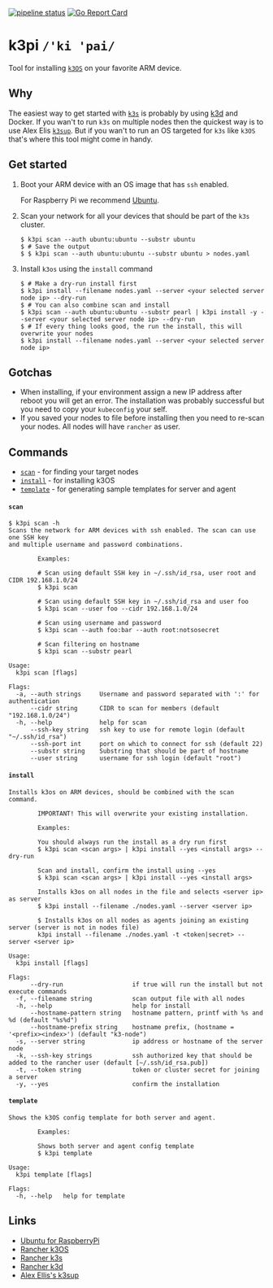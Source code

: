 [![pipeline status](https://gitlab.com/TheNatureOfSoftware/k3pi/badges/master/pipeline.svg)](https://gitlab.com/TheNatureOfSoftware/k3pi/commits/master) [![Go Report Card](https://goreportcard.com/badge/github.com/TheNatureOfSoftware/k3pi)](https://goreportcard.com/report/github.com/TheNatureOfSoftware/k3pi)

# k3pi `/'ki 'pai/`

Tool for installing [`k3OS`](https://github.com/rancher/k3os) on your favorite ARM device.

## Why

The easiest way to get started with [`k3s`](https://github.com/rancher/k3s) is probably by using
[k3d](https://github.com/rancher/k3s) and Docker. If you wan't to run `k3s` on multiple nodes then the quickest way
is to use Alex Elis [`k3sup`](https://github.com/alexellis/k3sup). But if you wan't to run an OS targeted for `k3s`
like `k3OS` that's where this tool might come in handy.

## Get started

1. Boot your ARM device with an OS image that has `ssh` enabled.
  
   For Raspberry Pi we recommend [Ubuntu](https://ubuntu.com/download/raspberry-pi).

2. Scan your network for all your devices that should be part of the `k3s` cluster.
   
   ```shell script
   $ k3pi scan --auth ubuntu:ubuntu --substr ubuntu
   $ # Save the output
   $ $ k3pi scan --auth ubuntu:ubuntu --substr ubuntu > nodes.yaml
   ```

3. Install `k3os` using the `install` command

   ```shell script
   $ # Make a dry-run install first
   $ k3pi install --filename nodes.yaml --server <your selected server node ip> --dry-run
   $ # You can also combine scan and install
   $ k3pi scan --auth ubuntu:ubuntu --substr pearl | k3pi install -y --server <your selected server node ip> --dry-run
   $ # If every thing looks good, the run the install, this will overwrite your nodes
   $ k3pi install --filename nodes.yaml --server <your selected server node ip>
   ```
## Gotchas

* When installing, if your environment assign a new IP address after reboot you will get an error.
  The installation was probably successful but you need to copy your `kubeconfig` your self.
* If you saved your nodes to file before installing then you need to re-scan your nodes. All nodes
  will have `rancher` as user.
 
## Commands

* [`scan`](#scan) - for finding your target nodes
* [`install`](#install) - for installing k3OS
* [`template`](#template) - for generating sample templates for server and agent

#### `scan`
```
$ k3pi scan -h
Scans the network for ARM devices with ssh enabled. The scan can use one SSH key
and multiple username and password combinations.

        Examples:

        # Scan using default SSH key in ~/.ssh/id_rsa, user root and CIDR 192.168.1.0/24
        $ k3pi scan

        # Scan using default SSH key in ~/.ssh/id_rsa and user foo
        $ k3pi scan --user foo --cidr 192.168.1.0/24

        # Scan using username and password
        $ k3pi scan --auth foo:bar --auth root:notsosecret

        # Scan filtering on hostname
        $ k3pi scan --substr pearl

Usage:
  k3pi scan [flags]

Flags:
  -a, --auth strings     Username and password separated with ':' for authentication
      --cidr string      CIDR to scan for members (default "192.168.1.0/24")
  -h, --help             help for scan
      --ssh-key string   ssh key to use for remote login (default "~/.ssh/id_rsa")
      --ssh-port int     port on which to connect for ssh (default 22)
      --substr string    Substring that should be part of hostname
      --user string      username for ssh login (default "root")
```

#### `install`

```
Installs k3os on ARM devices, should be combined with the scan command.

        IMPORTANT! This will overwrite your existing installation.
        
        Examples:
        
        You should always run the install as a dry run first
        $ k3pi scan <scan args> | k3pi install --yes <install args> --dry-run
        
        Scan and install, confirm the install using --yes
        $ k3pi scan <scan args> | k3pi install --yes <install args>

        Installs k3os on all nodes in the file and selects <server ip> as server
        $ k3pi install --filename ./nodes.yaml --server <server ip>

        $ Installs k3os on all nodes as agents joining an existing server (server is not in nodes file)
        k3pi install --filename ./nodes.yaml -t <token|secret> --server <server ip>

Usage:
  k3pi install [flags]

Flags:
      --dry-run                   if true will run the install but not execute commands
  -f, --filename string           scan output file with all nodes
  -h, --help                      help for install
      --hostname-pattern string   hostname pattern, printf with %s and %d (default "%s%d")
      --hostname-prefix string    hostname prefix, (hostname = '<prefix><index>') (default "k3-node")
  -s, --server string             ip address or hostname of the server node
  -k, --ssh-key strings           ssh authorized key that should be added to the rancher user (default [~/.ssh/id_rsa.pub])
  -t, --token string              token or cluster secret for joining a server
  -y, --yes                       confirm the installation
```

#### `template`

```
Shows the k3OS config template for both server and agent.

        Examples:

        Shows both server and agent config template
        $ k3pi template

Usage:
  k3pi template [flags]

Flags:
  -h, --help   help for template
```

## Links

* [Ubuntu for RaspberryPi](https://ubuntu.com/download/raspberry-pi)
* [Rancher k3OS](https://github.com/rancher/k3os)
* [Rancher k3s](https://github.com/rancher/k3s)
* [Rancher k3d](https://github.com/rancher/k3d)
* [Alex Ellis's k3sup](https://github.com/alexellis/k3sup)
